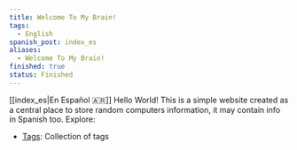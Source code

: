 ```yaml
---
title: Welcome To My Brain!
tags:
  - English
spanish_post: index_es
aliases:
  - Welcome To My Brain!
finished: true
status: Finished
---
```

[[index_es|En Español 🇦🇷]]
Hello World!
This is a simple website created as a central place to store random computers information, it may contain info in Spanish too.
Explore:
- [Tags](https://brain.kevin.net.ar/tags/): Collection of tags
